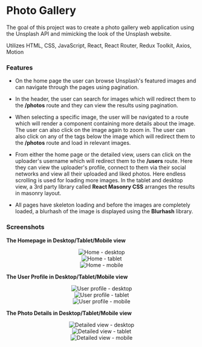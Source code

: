 # Photo Gallery

The goal of this project was to create a photo gallery web application using the Unsplash API and mimicking the look of the Unsplash website.

Utilizes HTML, CSS, JavaScript, React, React Router, Redux Toolkit, Axios, Motion

### Features

-   On the home page the user can browse Unsplash's featured images and can navigate through the pages using pagination.

-   In the header, the user can search for images which will redirect them to the **/photos** route and they can view the results using pagination.

-   When selecting a specific image, the user will be navigated to a route which will render a component containing more details about the image. The user can also click on the image again to zoom in. The user can also click on any of the tags below the image which will redirect them to the **/photos** route and load in relevant images.

-   From either the home page or the detailed view, users can click on the uploader's username which will redirect them to the **/users** route. Here they can view the uploader's profile, connect to them via their social networks and view all their uploaded and liked photos. Here endless scrolling is used for loading more images. In the tablet and desktop view, a 3rd party library called **React Masonry CSS** arranges the results in masonry layout.

-   All pages have skeleton loading and before the images are completely loaded, a blurhash of the image is displayed using the **Blurhash** library.

### Screenshots

**The Homepage in Desktop/Tablet/Mobile view**

<div align="center">
  <img src="https://github.com/user-attachments/assets/2209e8a3-e3ed-489e-b798-b07ee60b0d37" alt="Home - desktop" />
  <br />
  <img src="https://github.com/user-attachments/assets/aea1284c-624c-44cb-ab70-263b61edf7c3" alt="Home - tablet" />
  <br />
  <img src="https://github.com/user-attachments/assets/6eb14d76-b570-462a-ad45-22400011c71b" alt="Home - mobile" />
</div>

**The User Profile in Desktop/Tablet/Mobile view**

<div align="center">
  <img src="https://github.com/user-attachments/assets/69109e93-0ac2-4e24-8c72-c943a2866c0f" alt="User profile - desktop" />
  <br />
  <img src="https://github.com/user-attachments/assets/75a9b722-4faf-4048-b285-a7aa5d6fdf6b" alt="User profile - tablet" />
  <br />
  <img src="https://github.com/user-attachments/assets/6ad238e3-1716-4e6b-a2e8-e4950bef5bd8" alt="User profile - mobile" />
</div>

**The Photo Details in Desktop/Tablet/Mobile view**

<div align="center">
  <img src="https://github.com/user-attachments/assets/c9f544de-dbb0-4d62-93e9-79d2263b3c8e" alt="Detailed view - desktop" />
  <br />
  <img src="https://github.com/user-attachments/assets/0c57cea5-8611-4573-80ea-d1c33496e7fa" alt="Detailed view - tablet" />
  <br />
  <img src="https://github.com/user-attachments/assets/31a59e5f-72bb-462d-b5b2-0fe023c2914f" alt="Detailed view - mobile" />
</div>
